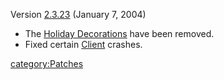 Version [2.3.23](2.3.23 "wikilink") (January 7, 2004)

-   The [Holiday Decorations](Holiday_Decorations "wikilink") have been
    removed.
-   Fixed certain [Client](Client "wikilink") crashes.

[category:Patches](category:Patches "wikilink")